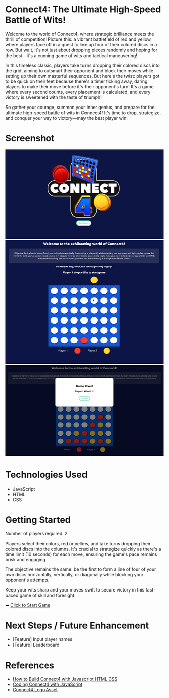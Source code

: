 # Connect4: The Ultimate High-Speed Battle of Wits!

Welcome to the world of Connect4, where strategic brilliance meets the thrill of competition! Picture this: a vibrant battlefield of red and yellow, where players face off in a quest to line up four of their colored discs in a row. But wait, it's not just about dropping pieces randomly and hoping for the best—it's a cunning game of wits and tactical maneuvering!

In this timeless classic, players take turns dropping their colored discs into the grid, aiming to outsmart their opponent and block their moves while setting up their own masterful sequences. But here's the twist: players got to be quick on their feet because there's a timer ticking away, daring players to make their move before it's their opponent's turn! It's a game where every second counts, every placement is calculated, and every victory is sweetened with the taste of triumph!

So gather your courage, summon your inner genius, and prepare for the ultimate high-speed battle of wits in Connect4! It's time to drop, strategize, and conquer your way to victory—may the best player win!

# Screenshot

<img src="./assets/homescreen.png">
<img src="./assets/game.gif">
<img src="./assets/gameover.png">

# Technologies Used

- JavaScript
- HTML
- CSS

# Getting Started

Number of players required: 2

Players select their colors, red or yellow, and take turns dropping their colored discs into the columns. It's crucial to strategize quickly as there's a time limit (10 seconds) for each move, ensuring the game's pace remains brisk and engaging.

The objective remains the same: be the first to form a line of four of your own discs horizontally, vertically, or diagonally while blocking your opponent's attempts.

Keep your wits sharp and your moves swift to secure victory in this fast-paced game of skill and foresight.

➡ [Click to Start Game](https://hongpeichua94.github.io/GA-P1-CONNECT4)

# Next Steps / Future Enhancement

- [Feature] Input player names
- [Feature] Leaderboard

# References

- [How to Build Connect4 with Javascript HTML CSS](https://www.youtube.com/watch?v=4ARsthVnCTg&t=1238s)
- [Coding Connect4 with JavaScript](https://www.youtube.com/watch?v=kA9OOeUXXSU)
- [Connect4 Logo Asset](https://www.microsoft.com/en-ai/p/four-in-a-row-connect-4/9n18tqf8909s#activetab=pivot:overviewtab)

[def]: omescreen.pn
